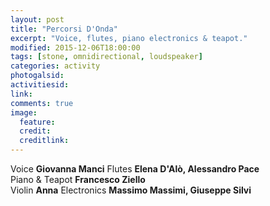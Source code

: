 ```yaml
---
layout: post
title: "Percorsi D'Onda"
excerpt: "Voice, flutes, piano electronics & teapot."
modified: 2015-12-06T18:00:00
tags: [stone, omnidirectional, loudspeaker]
categories: activity
photogalsid:
activitiesid:
link:
comments: true
image:
  feature:
  credit:
  creditlink:
---
```


Voice **Giovanna Manci**
Flutes **Elena D'Alò, Alessandro Pace**    
Piano & Teapot **Francesco Ziello**    
Violin **Anna**
Electronics **Massimo Massimi, Giuseppe Silvi**
